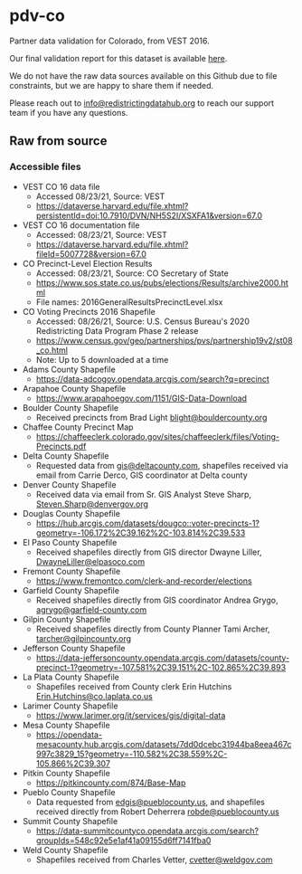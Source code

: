 # pdv-co
Partner data validation for Colorado, from VEST 2016. 

Our final validation report for this dataset is available [here](https://redistrictingdatahub.org/dataset/vest-2016-colorado-precinct-and-election-results/).

We do not have the raw data sources available on this Github due to file constraints, but we are happy to share them if needed. 

Please reach out to info@redistrictingdatahub.org to reach our support team if you have any questions.

## Raw from source

### Accessible files
- VEST CO 16 data file
  - Accessed 08/23/21, Source: VEST
  - https://dataverse.harvard.edu/file.xhtml?persistentId=doi:10.7910/DVN/NH5S2I/XSXFA1&version=67.0 
- VEST CO 16 documentation file
  - Accessed: 08/23/21, Source: VEST
  - https://dataverse.harvard.edu/file.xhtml?fileId=5007728&version=67.0 
- CO Precinct-Level Election Results
  - Accessed: 08/23/21, Source: CO Secretary of State
  - https://www.sos.state.co.us/pubs/elections/Results/archive2000.html 
  - File names: 2016GeneralResultsPrecinctLevel.xlsx
- CO Voting Precincts 2016 Shapefile
  - Accessed: 08/26/21, Source: U.S. Census Bureau's 2020 Redistricting Data Program Phase 2 release
  - https://www.census.gov/geo/partnerships/pvs/partnership19v2/st08_co.html 
  - Note: Up to 5 downloaded at a time
- Adams County Shapefile
  - https://data-adcogov.opendata.arcgis.com/search?q=precinct
- Arapahoe County Shapefile
  - https://www.arapahoegov.com/1151/GIS-Data-Download
- Boulder County Shapefile
  - Received precincts from Brad Light blight@bouldercounty.org
- Chaffee County Precinct Map
  - https://chaffeeclerk.colorado.gov/sites/chaffeeclerk/files/Voting-Precincts.pdf
- Delta County Shapefile
  - Requested data from gis@deltacounty.com, shapefiles received via email from Carrie Derco, GIS coordinator at Delta county
- Denver County Shapefile
  - Received data via email from Sr. GIS Analyst Steve Sharp, Steven.Sharp@denvergov.org
- Douglas County Shapefile
  - https://hub.arcgis.com/datasets/dougco::voter-precincts-1?geometry=-106.172%2C39.162%2C-103.814%2C39.533
- El Paso County Shapefile
  - Received shapefiles directly from GIS director Dwayne Liller, DwayneLiller@elpasoco.com
- Fremont County Shapefile
  - https://www.fremontco.com/clerk-and-recorder/elections
- Garfield County Shapefile
  - Received shapefiles directly from GIS coordinator Andrea Grygo, agrygo@garfield-county.com
- Gilpin County Shapefile
  - Received shapefiles directly from County Planner Tami Archer, tarcher@gilpincounty.org
- Jefferson County Shapefile
  - https://data-jeffersoncounty.opendata.arcgis.com/datasets/county-precinct-1?geometry=-107.581%2C39.151%2C-102.865%2C39.893
- La Plata County Shapefile
  - Shapefiles received from County clerk Erin Hutchins Erin.Hutchins@co.laplata.co.us
- Larimer County Shapefile
  - https://www.larimer.org/it/services/gis/digital-data
- Mesa County Shapefile
  - https://opendata-mesacounty.hub.arcgis.com/datasets/7dd0dcebc31944ba8eea467c997c3829_15?geometry=-110.582%2C38.559%2C-105.866%2C39.307
- Pitkin County Shapefile
  - https://pitkincounty.com/874/Base-Map
- Pueblo County Shapefile
  - Data requested from edgis@pueblocounty.us, and shapefiles received directly from Robert Deherrera robde@pueblocounty.us
- Summit County Shapefile
  - https://data-summitcountyco.opendata.arcgis.com/search?groupIds=548c92e5e1af41a09155d6ff7141fba0
- Weld County Shapefile
  - Shapefiles received from Charles Vetter, cvetter@weldgov.com

